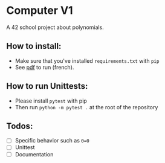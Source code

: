 Computer V1
===========

A 42 school project about polynomials.


How to install:
-------------

- Make sure that you've installed `requirements.txt` with `pip`
- See [pdf](computorv1.fr.pdf) to run (french).


How to run Unittests:
--------------------

- Please install `pytest` with pip
- Then run `python -m pytest .` at the root of the repository

Todos:
------

- [ ] Specific behavior such as `0=0`
- [ ] Unittest
- [ ] Documentation
